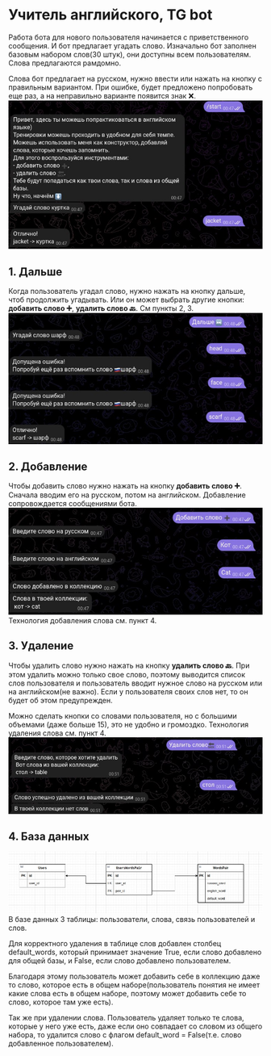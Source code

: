# Учитель английского, TG bot
Работа бота для нового пользователя начинается с приветственного сообщения. И бот предлагает угадать слово.
Изначально бот заполнен базовым набором слов(30 штук), они доступны всем пользователям.
Слова предлагаются рамдомно.

Слова бот предлагает на русском, нужно ввести или нажать на кнопку с правильным вариантом. При ошибке, будет предложено попробовать еще раз, а на неправильно варианте появится знак ❌.
![](start.jpg)

## 1. Дальше
Когда пользователь угадал слово, нужно нажать на кнопку дальше, чтоб продолжить угадывать. Или он может выбрать другие кнопки: **добавить слово ➕**,  **удалить слово 🔙**. См пункты 2, 3.
![](next.jpg)

## 2. Добавление
Чтобы добавить слово нужно нажать на кнопку **добавить слово ➕**. Сначала вводим его на русском, потом на английском. Добавление сопровождается сообщениями бота. 
![](add.jpg)
Технология добавления слова см. пункт 4.

## 3. Удаление 
Чтобы удалить слово нужно нажать на кнопку **удалить слово 🔙**. При этом удалить можно только свое слово, поэтому выводится список слов пользователя и пользователь вводит нужное слово на русском или на английском(не важно). Если у пользователя своих слов нет, то он будет об этом предупрежден.

Можно сделать кнопки со словами пользователя, но с большими объемами (даже больше 15), это не удобно и громоздко.
Технология удаления слова см. пункт 4.
![](delete.jpg)

## 4. База данных
![](EnglishTeacher.jpg)
В базе данных 3 таблицы: пользователи, слова, связь пользователей и слов.

Для корректного удаления в таблице слов добавлен столбец default_words, который принимает значение True, если слово добавлено для общей базы, и False, если слово добавлено пользователем.

Благодаря этому пользователь может добавить себе в коллекцию даже то слово, которое есть в общем наборе(пользователь понятия не имеет какие слова есть в общем наборе, поэтому может добавить себе то слово, которое там уже есть). 

Так же при удалении слова. Пользователь удаляет только те слова, которые у него уже есть, даже если оно совпадает со словом из общего набора, то удалится слово с флагом default_word = False(т.е. слово добавленное пользователем).
